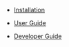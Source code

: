 - [Installation](installation/instructions.md)

- [User Guide](user-guide/getting-started.md)

- [Developer Guide](dev-guide/getting-started.md)
